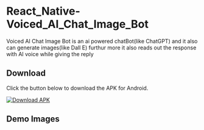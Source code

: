 # React_Native-Voiced_AI_Chat_Image_Bot

Voiced AI Chat Image Bot is an ai powered chatBot(like ChatGPT) and it also can generate images(like Dall E) furthur more it also reads out the response with AI voice while giving the reply



## Download
Click the button below to download the APK for Android.

[![Download APK](https://img.shields.io/badge/download-APK-brightgreen)](https://vrajvyas11.github.io/React_Native-Voiced_AI_Chat_Image_Bot/)


## Demo Images





